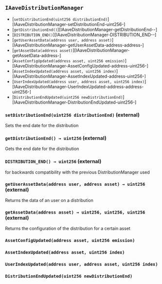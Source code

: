 ## <span id="IAaveDistributionManager"></span> `IAaveDistributionManager`



- [`setDistributionEnd(uint256 distributionEnd)`][IAaveDistributionManager-setDistributionEnd-uint256-]
- [`getDistributionEnd()`][IAaveDistributionManager-getDistributionEnd--]
- [`DISTRIBUTION_END()`][IAaveDistributionManager-DISTRIBUTION_END--]
- [`getUserAssetData(address user, address asset)`][IAaveDistributionManager-getUserAssetData-address-address-]
- [`getAssetData(address asset)`][IAaveDistributionManager-getAssetData-address-]
- [`AssetConfigUpdated(address asset, uint256 emission)`][IAaveDistributionManager-AssetConfigUpdated-address-uint256-]
- [`AssetIndexUpdated(address asset, uint256 index)`][IAaveDistributionManager-AssetIndexUpdated-address-uint256-]
- [`UserIndexUpdated(address user, address asset, uint256 index)`][IAaveDistributionManager-UserIndexUpdated-address-address-uint256-]
- [`DistributionEndUpdated(uint256 newDistributionEnd)`][IAaveDistributionManager-DistributionEndUpdated-uint256-]
### <span id="IAaveDistributionManager-setDistributionEnd-uint256-"></span> `setDistributionEnd(uint256 distributionEnd)` (external)

Sets the end date for the distribution


### <span id="IAaveDistributionManager-getDistributionEnd--"></span> `getDistributionEnd() → uint256` (external)

Gets the end date for the distribution


### <span id="IAaveDistributionManager-DISTRIBUTION_END--"></span> `DISTRIBUTION_END() → uint256` (external)

for backwards compatibility with the previous DistributionManager used


### <span id="IAaveDistributionManager-getUserAssetData-address-address-"></span> `getUserAssetData(address user, address asset) → uint256` (external)

Returns the data of an user on a distribution


### <span id="IAaveDistributionManager-getAssetData-address-"></span> `getAssetData(address asset) → uint256, uint256, uint256` (external)

Returns the configuration of the distribution for a certain asset


### <span id="IAaveDistributionManager-AssetConfigUpdated-address-uint256-"></span> `AssetConfigUpdated(address asset, uint256 emission)`



### <span id="IAaveDistributionManager-AssetIndexUpdated-address-uint256-"></span> `AssetIndexUpdated(address asset, uint256 index)`



### <span id="IAaveDistributionManager-UserIndexUpdated-address-address-uint256-"></span> `UserIndexUpdated(address user, address asset, uint256 index)`



### <span id="IAaveDistributionManager-DistributionEndUpdated-uint256-"></span> `DistributionEndUpdated(uint256 newDistributionEnd)`



